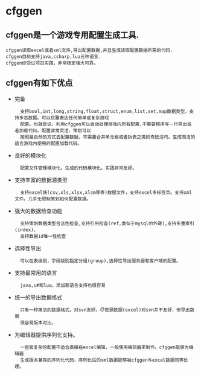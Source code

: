 # cfggen

## cfggen是一个游戏专用配置生成工具.

	cfggen读取excel或者xml文件,导出配置数据,并且生成读取配置数据所需的代码.
	cfggen目前支持java,csharp,lua三种语言.
	cfggen经受过项目实践，非常稳定强大可靠。

## cfggen有如下优点
* 完备

		支持bool,int,long,string,float,struct,enum,list,set,map数据类型。支持多态数据。可以优雅表达任何简单或复杂游戏
		配置。也就是说，利用cfggen可以自动处理游戏内所有配置,不需要程序写一行导出或者加载代码。配置非常灵活，策划可以
		按照最自然的方式去配置数据，不需要合并单元格或者拆表之类的奇技淫巧。生成简洁的适合游戏内使用的配置加载代码。

* 良好的模块化

		配置文件管理模块化。生成的代码模块化。实践非常友好。

* 支持丰富的数据源类型

		支持excel族(csv,xls,xlsx,xlsm等等)数据文件，支持excel多标签页。支持xml文件。几乎无限制策划如何配置数据。

* 强大的数据检查功能

		支持策划数据类型合法性检查,支持引用检查(ref,类似于mysql的外键),支持多重索引(index)，
		支持数据id唯一性检查

* 选择性导出

		可以在表级别，字段级别指定分组(group),选择性导出服务器和客户端的配置。

* 支持最常用的语言

		java,c#和lua。添加新语言支持也很容易

* 统一的导出数据格式

		只有一种简洁的数据格式。对svn友好。尽管源数据(excel)对svn并不友好，但导出数据
		很容易版本对比。

* 为编辑器提供序列化支持。

		一些极复杂的配置不适合直接在excel编辑，一般使用编辑器来制作。cfggen能够为编辑器
		生成版本兼容的序列化代码，序列化后的xml数据能够被cfggen与excel数据同等处理。

